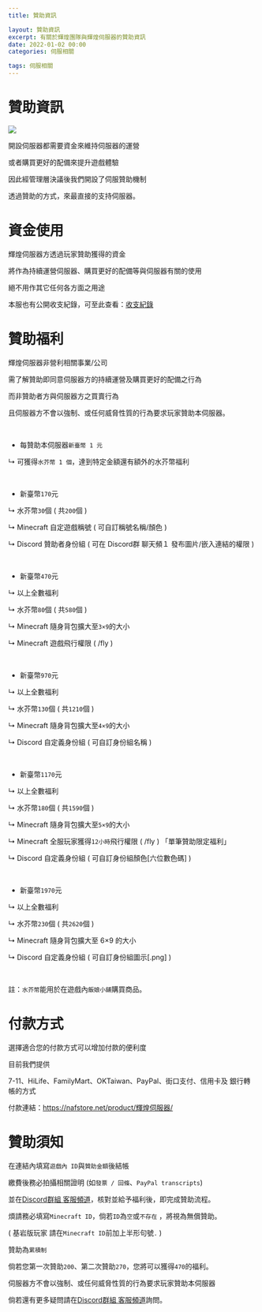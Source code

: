 ```yaml
---
title: 贊助資訊

layout: 贊助資訊
excerpt: 有關於輝煌團隊與輝煌伺服器的贊助資訊
date: 2022-01-02 00:00
categories: 伺服相關 

tags: 伺服相關
---
```


# 贊助資訊

![](https://media.discordapp.net/attachments/596718421966716928/971190210928992267/AddText_05-04-06.36.35.png)


開設伺服器都需要資金來維持伺服器的運營

或者購買更好的配備來提升遊戲體驗

因此經管理層決議後我們開設了伺服贊助機制

透過贊助的方式，來最直接的支持伺服器。



# 資金使用

輝煌伺服器方透過玩家贊助獲得的資金

將作為持續運營伺服器、購買更好的配備等與伺服器有關的使用

絕不用作其它任何各方面之用途

本服也有公開收支紀錄，可至此查看：<a href="https://www.brilliantw.net/收支紀錄">收支紀錄</a>



# 贊助福利

輝煌伺服器非營利相關事業/公司

需了解贊助即同意伺服器方的持續運營及購買更好的配備之行為

而非贊助者方與伺服器方之買賣行為

且伺服器方不會以強制、或任何威脅性質的行為要求玩家贊助本伺服器。

<br />

- 每贊助本伺服器` 新臺幣 1 元 `

↳ 可獲得` 水芥幣 1 個 `，達到特定金額還有額外的水芥幣福利

<br />

- 新臺幣` 170 `元

↳ 水芥幣` 30 `個 ( 共` 200 `個 ) 

↳ Minecraft 自定遊戲稱號 ( 可自訂稱號名稱/顏色 ) 

↳ Discord 贊助者身份組 ( 可在 Discord群 聊天頻１ 發布圖片/嵌入連結的權限 ) 

<br />

- 新臺幣` 470 `元

↳ 以上全數福利 

↳ 水芥幣` 80 `個 ( 共` 580 `個 ) 

↳ Minecraft 隨身背包擴大至` 3×9 `的大小 

↳ Minecraft 遊戲飛行權限 ( /fly ) 

<br />

- 新臺幣` 970 `元

↳ 以上全數福利

↳ 水芥幣` 130 `個 ( 共` 1210 `個 ) 

↳ Minecraft 隨身背包擴大至` 4×9 `的大小 

↳ Discord 自定義身份組 ( 可自訂身份組名稱 ) 

<br />

- 新臺幣` 1170 `元

↳ 以上全數福利 

↳ 水芥幣` 180 `個 ( 共` 1590 `個 ) 

↳ Minecraft 隨身背包擴大至` 5×9 `的大小 

↳ Minecraft 全服玩家獲得` 12小時 `飛行權限 ( /fly ) 「單筆贊助限定福利」

↳ Discord 自定義身份組 ( 可自訂身份組顏色[六位數色碼] ) 

<br />

- 新臺幣` 1970 `元

↳ 以上全數福利 

↳ 水芥幣` 230 `個 ( 共` 2620 `個 ) 

↳ Minecraft 隨身背包擴大至 6×9 的大小 

↳ Discord 自定義身份組 ( 可自訂身份組圖示[.png] ) 

<br />

註：` 水芥幣 `能用於在遊戲內` 飯娘小舖 `購買商品。



# 付款方式

選擇適合您的付款方式可以增加付款的便利度

目前我們提供

7-11、HiLife、FamilyMart、OKTaiwan、PayPal、街口支付、信用卡及 銀行轉帳的方式

付款連結：https://nafstore.net/product/輝煌伺服器/



# 贊助須知

在連結內填寫` 遊戲內 ID `與` 贊助金額 `後結帳

繳費後務必拍攝相關證明 (如` 發票 / 回條 `、` PayPal transcripts `) 

並在<a href="https://discord.com/invite/5MHGpAFGEN">Discord群組 客服頻道</a>，核對並給予福利後，即完成贊助流程。

煩請務必填寫` Minecraft ID `，倘若` ID `為` 空 `或` 不存在 ` ，將視為無償贊助。

(  基岩版玩家 請在` Minecraft ID `前加上半形句號` . ` )


贊助為` 累積制 `

倘若您第一次贊助` 200 `、第二次贊助` 270 `，您將可以獲得` 470 `的福利。


伺服器方不會以強制、或任何威脅性質的行為要求玩家贊助本伺服器


倘若還有更多疑問請在<a href="https://discord.com/invite/5MHGpAFGEN">Discord群組 客服頻道</a>詢問。
